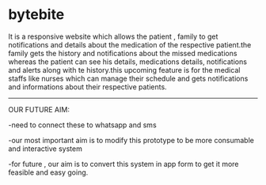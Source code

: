 # bytebite

It is a responsive website which allows the patient , family to get notifications and details about the medication of the respective patient.the family gets the history and notifications about the missed medications whereas the patient can see his details, medications details, notifications and alerts along with te history.this upcoming feature is for the medical staffs like nurses which can manage their schedule and gets notifications and informations about their respective patients.

-----------------------------------------------------------------------------------------------------------------------------------------------------------------------------------------------------------------------

OUR FUTURE AIM:

  -need to connect these to whatsapp and sms

  -our most important aim is to modify this prototype to be more consumable and interactive system
  
  -for future , our aim is to convert this system in app form to get it more feasible and easy going.


